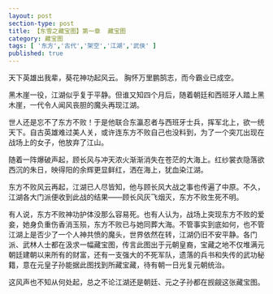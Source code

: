 ```yaml
---
layout: post
section-type: post
title: 【东雪之藏宝图】第一章  藏宝图
category: 藏宝图
tags: [ '东方','古代','架空','江湖','武侠' ]
published: true
---
```

天下英雄出我辈，葵花神功起风云。
胸怀万里鹏鹄志，而今霸业已成空。

黑木崖一役，江湖似乎复于平静。但谁又知四个月后，随着朝廷和西班牙人踏上黑木崖，一代令人闻风丧胆的魔头再现江湖。

世人还是忘不了东方不败！于是他联合东瀛忍者与西班牙士兵，挥军北上，欲一统天下。自古英雄难过美人关，或许连东方不败自己也没料到，为了一个突兀出现在战场上的女子，他放弃了江山。

随着一阵爆破声起，顾长风与冲天浓火渐渐消失在苍茫的大海上。红纱裳衣隐落欲西沉的朱日，映得阳的余辉更显鲜红，洒在海上，犹血染江湖。

东方不败风云再起，江湖已人尽皆知，他与顾长风大战之事也传遍了中原。不久，江湖各大门派便收到此战的结果——顾长风灰飞烟灭，东方不败生死不明。

有人说，东方不败神功护体没那么容易死。也有人认为，战场上突现东方不败的爱妾，她身负重伤香消玉殒，东方不败已与她同葬大海。不管事实到底如何，也不管江湖上是否少了一个人神共愤的魔头，世界依然在转，江湖仍旧不安平静。各门派、武林人士都在汲求一幅藏宝图，传言此图出于元朝皇裔，宝藏之地不仅堆满元朝廷建朝以来所有的财富，还有一支强大的不死军队，遗落的兵书和失传的武功秘籍，意在元皇子孙能据此图找到所藏宝藏，待有朝一日光复元朝统治。

这风声也不知从何处起，总之不论江湖还是朝廷、元之子孙都在觊觎这张藏宝图。
